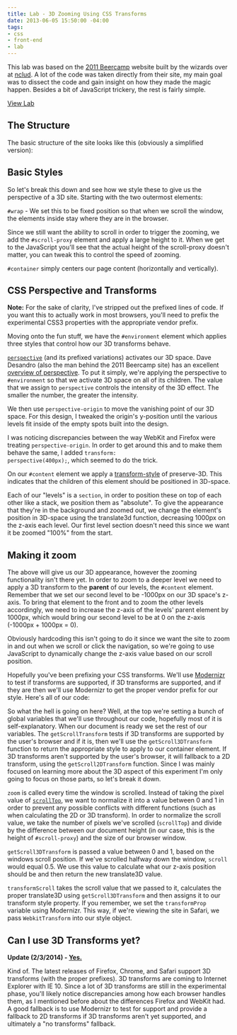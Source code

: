 ```yaml
---
title: Lab - 3D Zooming Using CSS Transforms
date: 2013-06-05 15:50:00 -04:00
tags:
- css
- front-end
- lab
---
```


This lab was based on the [2011 Beercamp](http://2011.beercamp.com) website built by the wizards over at [nclud](http://nclud.com/). A lot of the code was taken directly from their site, my main goal was to dissect the code and gain insight on how they made the magic happen. Besides a bit of JavaScript trickery, the rest is fairly simple.

<a href="http://labs.sawyerhollenshead.com/lab/css-3d-transform/" class="button">View Lab</a>

## The Structure

The basic structure of the site looks like this (obviously a simplified version):

<script src="https://gist.github.com/2270895.js?file=3d-html.html"></script>

## Basic Styles

So let's break this down and see how we style these to give us the perspective of a 3D site. Starting with the two outermost elements:

<code>#wrap</code> - We set this to be fixed position so that when we scroll the window, the elements inside stay where they are in the browser.

Since we still want the ability to scroll in order to trigger the zooming, we add the <code>#scroll-proxy</code> element and apply a large height to it. When we get to the JavaScript you'll see that the actual height of the scroll-proxy doesn't matter, you can tweak this to control the speed of zooming.

<code>#container</code> simply centers our page content (horizontally and vertically).

<script src="https://gist.github.com/2270895.js?file=c1.css"></script>

<h2>CSS Perspective and Transforms</h2>

<strong>Note:</strong> For the sake of clarity, I've stripped out the prefixed lines of code. If you want this to actually work in most browsers, you'll need to prefix the experimental CSS3 properties with the appropriate vendor prefix.

Moving onto the fun stuff, we have the <code>#environment</code> element which applies three styles that control how our 3D transforms behave.

<a href="https://developer.mozilla.org/en/CSS/perspective"><code>perspective</code></a> (and its prefixed variations) activates our 3D space. Dave Desandro (also the man behind the 2011 Beercamp site) has an excellent <a href="http://desandro.github.com/3dtransforms/docs/perspective.html">overview of perspective</a>. To put it simply, we're applying the perspective to <code>#environment</code> so that we activate 3D space on all of its children. The value that we assign to <code>perspective</code> controls the intensity of the 3D effect. The smaller the number, the greater the intensity.

We then use <code>perspective-origin</code> to move the vanishing point of our 3D space. For this design, I tweaked the origin's y-position until the various levels fit inside of the empty spots built into the design.

I was noticing discrepancies between the way WebKit and Firefox were treating <code>perspective-origin</code>. In order to get around this and to make them behave the same, I added <code>transform: perspective(400px);</code>, which seemed to do the trick.

On our <code>#content</code> element we apply a <a href="https://developer.mozilla.org/en/CSS/transform-style">transform-style</a> of preserve-3D. This indicates that the children of this element should be positioned in 3D-space.

Each of our "levels" is a <code>section</code>, in order to position these on top of each other like a stack, we position them as "absolute". To give the appearance that they're in the background and zoomed out, we change the element's position in 3D-space using the translate3d function, decreasing 1000px on the z-axis each level. Our first level section doesn't need this since we want it be zoomed "100%" from the start.

<script src="https://gist.github.com/2270895.js?file=c2.css"></script>

## Making it zoom

The above will give us our 3D appearance, however the zooming functionality isn't there yet. In order to zoom to a deeper level we need to apply a 3D transform to the <strong>parent</strong> of our levels, the <code>#content</code> element. Remember that we set our second level to be -1000px on our 3D space's z-axis. To bring that element to the front and to zoom the other levels accordingly, we need to increase the z-axis of the levels' parent element by 1000px, which would bring our second level to be at 0 on the z-axis (-1000px + 1000px = 0).

<script src="https://gist.github.com/2270895.js?file=h.html"></script>

Obviously hardcoding this isn't going to do it since we want the site to zoom in and out when we scroll or click the navigation, so we're going to use JavaScript to dynamically change the z-axis value based on our scroll position.

Hopefully you've been prefixing your CSS transforms. We'll use <a href="http://modernizr.com/">Modernizr</a> to test if transforms are supported, if 3D transforms are supported, and if they are then we'll use Modernizr to get the proper vendor prefix for our style. Here's all of our code:

<script src="https://gist.github.com/2270895.js?file=j.js"></script>

So what the hell is going on here? Well, at the top we're setting a bunch of global variables that we'll use throughout our code, hopefully most of it is self-explanatory. When our document is ready we set the rest of our variables. The <code>getScrollTransform</code> tests if 3D transforms are supported by the user's browser and if it is, then we'll use the <code>getScroll3DTransform</code> function to return the appropriate style to apply to our container element. If 3D transforms aren't supported by the user's browser, it will fallback to a 2D transform, using the <code>getScroll2DTransform</code> function. Since I was mainly focused on learning more about the 3D aspect of this experiment I'm only going to focus on those parts, so let's break it down.

<script src="https://gist.github.com/2270895.js?file=zoom.js"></script>

<code>zoom</code> is called every time the window is scrolled. Instead of taking the pixel value of <code><a href="http://api.jquery.com/scrollTop/">scrollTop</a></code>, we want to normalize it into a value between 0 and 1 in order to prevent any possible conflicts with different functions (such as when calculating the 2D or 3D transform). In order to normalize the scroll value, we take the number of pixels we've scrolled (<code>scrollTop</code>) and divide by the difference between our document height (in our case, this is the height of <code>#scroll-proxy</code>) and the size of our browser window.

<script src="https://gist.github.com/2270895.js?file=getScroll3DTransform.js"></script>

<code>getScroll3DTransform</code> is passed a value between 0 and 1, based on the windows scroll position. If we've scrolled halfway down the window, <code>scroll</code> would equal 0.5.  We use this value to calculate what our z-axis position should be and then return the new translate3D value.

<script src="https://gist.github.com/2270895.js?file=transformScroll.js"></script>

<code>transformScroll</code> takes the scroll value that we passed to it, calculates the proper translate3D using <code>getScroll3DTransform</code> and then assigns it to our transform style property. If you remember, we set the <code>transformProp</code> variable using Modernizr. This way, if we're viewing the site in Safari, we pass <code>WebkitTransform</code> into our style object.

## Can I use 3D Transforms yet?

**Update (2/3/2014) - [Yes.](http://caniuse.com/#search=transform)**

Kind of. The latest releases of Firefox, Chrome, and Safari support 3D transforms (with the proper prefixes). 3D transforms are coming to Internet Explorer with IE 10. Since a lot of 3D transforms are still in the experimental phase, you'll likely notice discrepancies among how each browser handles them, as I mentioned before about the differences Firefox and WebKit had. A good fallback is to use Modernizr to test for support and provide a fallback to 2D transforms if 3D transforms aren't yet supported, and ultimately a "no transforms" fallback.
